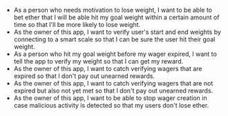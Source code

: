 - As a person who needs motivation to lose weight, I want to be able to bet ether that I will be able hit my goal weight within a certain amount of time so that I'll be more likely to lose weight.
- As the owner of this app, I want to verify user's start and end weights by connecting to a smart scale so that I can be sure the user hit their goal weight.
- As a person who hit my goal weight before my wager expired, I want to tell the app to verify my weight so that I can get my reward.
- As the owner of this app, I want to catch verifying wagers that are expired so that I don't pay out unearned rewards.
- As the owner of this app, I want to catch verifying wagers that are not expired but also not yet met so that I don't pay out unearned rewards.
- As the owner of this app, I want to be able to stop wager creation in case malicious activity is detected so that my users don't lose ether.
